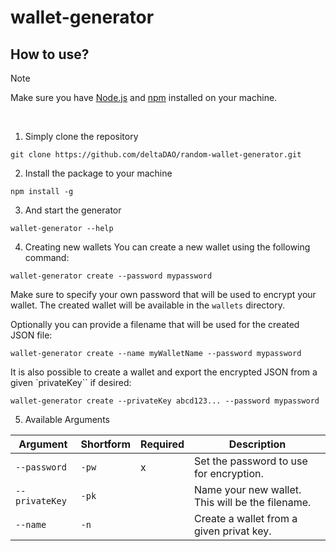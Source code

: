 # wallet-generator

## How to use?

> [!Note]
> Make sure you have [Node.js](https://nodejs.org/en) and [npm](https://docs.npmjs.com/downloading-and-installing-node-js-and-npm) installed on your machine.

<br/>

1. Simply clone the repository

```
git clone https://github.com/deltaDAO/random-wallet-generator.git
```

2. Install the package to your machine

```
npm install -g
```

3. And start the generator

```
wallet-generator --help
```

4. Creating new wallets
You can create a new wallet using the following command:
```
wallet-generator create --password mypassword
```
Make sure to specify your own password that will be used to encrypt your wallet.
The created wallet will be available in the `wallets` directory.

Optionally you can provide a filename that will be used for the created JSON file:
```
wallet-generator create --name myWalletName --password mypassword
```

It is also possible to create a wallet and export the encrypted JSON from a given `privateKey`` if desired:
```
wallet-generator create --privateKey abcd123... --password mypassword
```

5. Available Arguments

| Argument       | Shortform | Required  | Description |
|----------------|-----------|-----------|-------------|
| `--password`   | `-pw`     | x         | Set the password to use for encryption. |
| `--privateKey` | `-pk`     |           | Name your new wallet. This will be the filename. |
| `--name`       | `-n`      |           | Create a wallet from a given privat key. |

